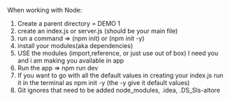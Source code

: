 When working with Node:

1) Create a parent directory = DEMO 1
2)  create an index.js or server.js (should be your main file)
3) run a command => (npm init) or (npm init -y)
4) install your modules(aka dependencies)
5) USE the modules (import,reference, or just use out of box)
    I need you and i am making you available in app
6) Run the app => npm run dev
7) If you want to go with all the default values in creating your index.js
run it in the terminal as npm init -y (the -y give it default values)
8) Git ignores that need to be added
 node_modules, .idea, .DS_Sls-altore